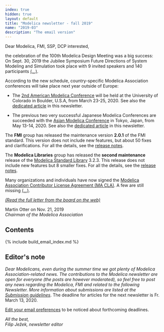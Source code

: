 ```yaml
---
index: true
hidden: true
layout: default
title: "Modelica newsletter - fall 2019"
name: "2019-03"
description: "The email version"
---
```


Dear Modelica, FMI, SSP, DCP interested,

the celebration of the 100th Modelica Design Meeting was a big success: On Sept. 30, 2019 the Jubilee Symposium Future Directions of System Modeling and Simulation took place with 9 invited speakers and 140 participants [(...)](https://newsletter.modelica.org/2019-03/index#letter-from-the-board).

According to the new schedule, country-specific Modelica Association conferences will take place next year outside of Europe:

- The [2nd American Modelica Conference](https://www.modelica.org/events/modelica2020Americas) will be held
at the University of Colorado in Boulder, U.S.A, from March 23-25, 2020. See also the [dedicated article](https://newsletter.modelica.org/2019-03/index.html#american-modelica-conference-2020) in this newsletter.

- The previous two very successful Japanese Modelica Conferences are succeeded with the [Asian Modelica Conference](https://2020.asian.conference.modelica.org/) in Tokyo, Japan, from May 13-14, 2020. See also the
[dedicated article](https://newsletter.modelica.org/2019-03/index.html#asian-modelica-conference) in this newsletter.

The **FMI** group has released the maintenance version **2.0.1** of the FMI standard. This version does not include
new features, but about 50 fixes and clarifications. For all the details, see the
[release notes](https://github.com/modelica/fmi-standard/releases).

The **Modelica Libraries** group has released the **second maintenance** release of the
[Modelica Standard Library](https://github.com/modelica/ModelicaStandardLibrary) 3.2.3.
This release does not include new features but 8 smaller fixes. For all the details, see the
[release notes](https://htmlpreview.github.io/?https://raw.githubusercontent.com/modelica/Modelica/maint/3.2.3/Modelica/Resources/Documentation/Version-3.2.3+build.3/ResolvedGitHubIssues.html).

Many organizations and individuals have now signed the
[Modelica Association Contributor License Agreement (MA CLA)](https://www.modelica.org/licenses/ModelicaAssociationCLA_1.1/at_download/file).
A few are still missing [(...)](https://newsletter.modelica.org/2019-03/index#letter-from-the-board).

*[(Read the full letter from the board on the web)](https://newsletter.modelica.org/2019-03/index#letter-from-the-board)*

Martin Otter on Nov. 21, 2019    
*Chairman of the Modelica Association*

## Contents

{% include build_email_index.md %}

## Editor's note
*Dear Modelicans, even during the summer time we got plenty of Modelica Association-related news.
The contributions to the Modelica newsletter are open for everyone (the posts are however moderated), so feel free to post any news regarding the Modelica, FMI and related to the following Newsletter. More information about submissions are listed at the [Submission guidelines](https://newsletter.modelica.org/submission-guidelines.html)*. The deadline for articles for the next newsletter is Fr. March 13, 2020.

[Edit your email preferences](http://eepurl.com/dpvVdH) to be noticed about forthcoming deadlines.

*All the best,    
Filip Ježek, newsletter editor*

